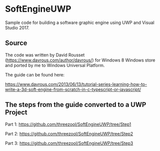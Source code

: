 # SoftEngineUWP
Sample code for building a software graphic engine using UWP and Visual Studio 2017.

## Source
The code was written by David Rousset (https://www.davrous.com/author/davrous/) for Windows 8 Windows store and ported by me to Windows Universal Platform.

The guide can be found here:

https://www.davrous.com/2013/06/13/tutorial-series-learning-how-to-write-a-3d-soft-engine-from-scratch-in-c-typescript-or-javascript/

## The steps from the guide converted to a UWP Project
Part 1:
https://github.com/threezool/SoftEngineUWP/tree/Step1

Part 2:
https://github.com/threezool/SoftEngineUWP/tree/Step2

Part 3:
https://github.com/threezool/SoftEngineUWP/tree/Step3
